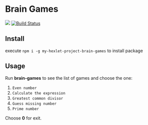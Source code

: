 # Brain Games
<a href="https://codeclimate.com/github/egortd/project-lvl1-s442/maintainability"><img src="https://api.codeclimate.com/v1/badges/ecd0c77401418bc9ef7a/maintainability" /></a>
[![Build Status](https://travis-ci.org/egortd/project-brain-games.svg?branch=master)](https://travis-ci.org/egortd/project-brain-games)

## Install
execute `npm i -g my-hexlet-project-brain-games` to install package

## Usage
Run __brain-games__ to see the list of games and choose the one:
1. `Even number`
2. `Calculate the expression`
3. `Greatest common divisor`
4. `Guess missing number`
5. `Prime number`

Choose __0__ for exit.